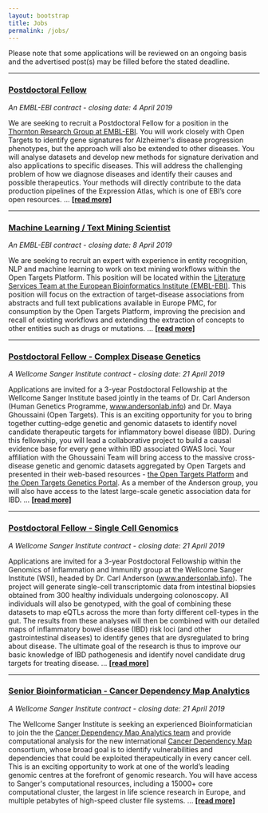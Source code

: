 ```yaml
---
layout: bootstrap
title: Jobs
permalink: /jobs/
---
```

Please note that some applications will be reviewed on an ongoing basis and the advertised post(s) may be filled before the stated deadline. 

***

### [Postdoctoral Fellow](https://www.embl.de/jobs/searchjobs/index.php?ref=EBI01339)
*An EMBL-EBI contract - closing date: 4 April 2019*

We are seeking to recruit a Postdoctoral Fellow for a position in the [Thornton Research Group at EMBL-EBI](https://www.ebi.ac.uk/research/thornton). You will work closely with Open Targets to identify gene signatures for Alzheimer's disease progression phenotypes, but the approach will also be extended to other diseases. You will analyse datasets and develop new methods for signature derivation and also applications to specific diseases. This will address the challenging problem of how we diagnose diseases and identify their causes and possible therapeutics. Your methods will directly contribute to the data production pipelines of the Expression Atlas, which is one of EBI’s core open resources. ... __[[read more]](https://www.embl.de/jobs/searchjobs/index.php?ref=EBI01339)__

***

### [Machine Learning / Text Mining Scientist](https://www.embl.de/jobs/searchjobs/index.php?ref=EBI01372)
*An EMBL-EBI contract - closing date: 8 April 2019*

We are seeking to recruit an expert with experience in entity recognition, NLP and machine learning to work on text mining workflows within the Open Targets Platform. This position will be located within the [Literature Services Team at the European Bioinformatics Institute (EMBL-EBI)](https://www.ebi.ac.uk/about/people/johanna-mcentyre). This position will focus on the extraction of target-disease associations from abstracts and full text publications available in Europe PMC, for consumption by the Open Targets Platform, improving the precision and recall of existing workflows and extending the extraction of concepts to other entities such as drugs or mutations. ... __[[read more]](https://www.embl.de/jobs/searchjobs/index.php?ref=EBI01372)__

***

### [Postdoctoral Fellow - Complex Disease Genetics](https://jobs.sanger.ac.uk/wd/plsql/wd_portal.show_job?p_web_site_id=1764&p_web_page_id=377008)
*A Wellcome Sanger Institute contract - closing date: 21 April 2019*

Applications are invited for a 3-year Postdoctoral Fellowship at the Wellcome Sanger Institute based jointly in the teams of Dr. Carl Anderson (Human Genetics Programme, www.andersonlab.info) and Dr. Maya Ghoussaini (Open Targets). This is an exciting opportunity for you to bring together cutting-edge genetic and genomic datasets to identify novel candidate therapeutic targets for inflammatory bowel disease (IBD). During this fellowship, you will lead a collaborative project to build a causal evidence base for every gene within IBD associated GWAS loci. Your affiliation with the Ghoussaini Team will bring access to the massive cross-disease genetic and genomic datasets aggregated by Open Targets and presented in their web-based resources - [the Open Targets Platform](https://www.targetvalidation.org/) and [the Open Targets Genetics Portal](https://genetics.opentargets.org/). As a member of the Anderson group, you will also have access to the latest large-scale genetic association data for IBD. ... __[[read more]](https://jobs.sanger.ac.uk/wd/plsql/wd_portal.show_job?p_web_site_id=1764&p_web_page_id=377008)__

***

### [Postdoctoral Fellow - Single Cell Genomics](https://jobs.sanger.ac.uk/wd/plsql/wd_portal.show_job?p_web_site_id=1764&p_web_page_id=377005)
*A Wellcome Sanger Institute contract - closing date: 21 April 2019*

Applications are invited for a 3-year Postdoctoral Fellowship within the Genomics of Inflammation and Immunity group at the Wellcome Sanger Institute (WSI), headed by Dr. Carl Anderson (www.andersonlab.info). The project will generate single-cell transcriptomic data from intestinal biopsies obtained from 300 healthy individuals undergoing colonoscopy. All individuals will also be genotyped, with the goal of combining these datasets to map eQTLs across the more than forty different cell-types in the gut. The results from these analyses will then be combined with our detailed maps of inflammatory bowel disease (IBD) risk loci (and other gastrointestinal diseases) to identify genes that are dysregulated to bring about disease. The ultimate goal of the research is thus to improve our basic knowledge of IBD pathogenesis and identify novel candidate drug targets for treating disease. ... __[[read more]](https://jobs.sanger.ac.uk/wd/plsql/wd_portal.show_job?p_web_site_id=1764&p_web_page_id=377005)__

***

### [Senior Bioinformatician - Cancer Dependency Map Analytics](https://jobs.sanger.ac.uk/wd/plsql/wd_portal.show_job?p_web_site_id=1764&p_web_page_id=380819)
*A Wellcome Sanger Institute contract - closing date: 21 April 2019*

The Wellcome Sanger Institute is seeking an experienced Bioinformatician to join the the [Cancer Dependency Map Analytics team](https://www.sanger.ac.uk/science/groups/cancer-dependency-map-analytics) and provide computational analysis for the new international [Cancer Dependency Map](http://depmap.sanger.ac.uk/) consortium, whose broad goal is to identify vulnerabilities and dependencies that could be exploited therapeutically in every cancer cell. This is an exciting opportunity to work at one of the world’s leading genomic centres at the forefront of genomic research. You will have access to Sanger's computational resources, including a 15000+ core computational cluster, the largest in life science research in Europe, and multiple petabytes of high-speed cluster file systems. ... __[[read more]](https://jobs.sanger.ac.uk/wd/plsql/wd_portal.show_job?p_web_site_id=1764&p_web_page_id=380819)__